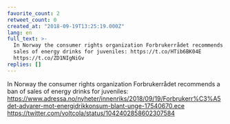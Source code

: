 ```yaml
---
favorite_count: 2
retweet_count: 0
created_at: "2018-09-19T13:25:19.000Z"
lang: en
full_text: >-
  In Norway the consumer rights organization Forbrukerrådet recommends a ban of
  sales of energy drinks for juveniles: https://t.co/HTib6BK04E
  https://t.co/ZD1NIgNiGv
replies: []
---
```


In Norway the consumer rights organization Forbrukerrådet recommends a ban of
sales of energy drinks for juveniles:
<https://www.adressa.no/nyheter/innenriks/2018/09/19/Forbrukerr%C3%A5det-advarer-mot-energidrikkonsum-blant-unge-17540670.ece>
<https://twitter.com/voltcola/status/1042402858602307584>
